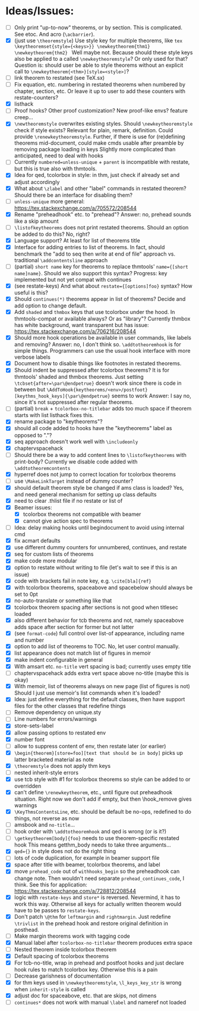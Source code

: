 # Ideas/Issues:
- [ ] Only print "up-to-now" theorems, or by section.
      This is complicated. See etoc. And acro (`\acbarrier`).
- [x] (just use `\theoremstyle`) Use style key for multiple theorems, like
      ```tex
      \keytheoremset{style={<keys>}}
      \newkeytheorem{thm1}
      \newkeytheorem{thm2}
      ```
      Well maybe not. Because should these style keys also be applied to a called
      `\newkeytheoremstyle`? Or only used for that? Question is: should user be able to style theorems
      without an explicit call to `\newkeytheorem{<thm>}[style=<style>]`?
- [ ] link theorem to restated (see TeX.sx)
- [ ] Fix equation, etc. numbering in restated theorems when numbered by
      chapter, section, etc. Or leave it up to user to add these counters
      with restate-counters?
- [x] listhack
- [ ] Proof hooks? Other proof customization? New proof-like envs? feature creep...
- [x] `\newtheoremstyle` overwrites existing styles. Should `\newkeytheoremstyle` check
      if style exists? Relevant for plain, remark, definition. Could provide
      `\renewkeytheoremstyle`. Further, if there is use for (re)defining theorems
      mid-document, could make cmds usable after preamble by removing package loading
      in keys
      Slightly more complicated than anticipated, need to deal with hooks
- [ ] Currently `numbered=unless-unique` + `parent` is incompatible with restate, but this is
      true also with thmtools.
- [x] Idea for qed, tcolorbox in style: in thm, just check if already set and adjust accordingly
- [x] What about `\zlabel` and other "label" commands in restated theorem? Should
      there be an interface for disabling them?
- [ ] `unless-unique` more general: https://tex.stackexchange.com/a/705572/208544
- [x] Rename "preheadhook" etc. to "prehead"? Answer: no, prehead sounds like a skip amount
- [ ] `\listofkeytheorems` does not print restated theorems. Should an option be added
      to do this? No, right?
- [x] Language support? At least for list of theorems title
- [x] Interface for adding entries to list of theorems. In fact, should
      benchmark the "add to seq then write at end of file" approach vs.
      traditional `\addcontentsline` approach
- [ ] (partial) `short name` key for theorems to replace thmtools'
      `name={[short name]name}`. Should we also support this syntax?
      Progress: key implemented but not yet compat with continues
- [x] (see restate-keys) And what about `restate={[options]foo}` syntax? How useful is this?
- [x] Should `continues(*)` theorems appear in list of theorems? Decide and add option to
      change default.
- [x] Add `shaded` and `thmbox` keys that use tcolorbox under the hood.
      In thmtools-compat or available always? Or as "library"?
      Currently thmbox has white background, want transparent but has issue:
      https://tex.stackexchange.com/a/706216/208544
- [x] Should more hook operations be available in user commands, like labels and removing?
    Answer: no, I don't think so. `\addtotheoremhook` is for simple things.
    Programmers can use the usual hook interface with more verbose labels
- [x] Document how to disable things like footnotes in restated theorems.
- [x] Should indent be suppressed after tcolorbox theorems? It is for thmtools' shaded and thmbox theorems.
      Just setting `\tcbset{after=\par\@endpetrue}` doesn't work since there is code in between but
      `\AddToHook{keytheorems/<env>/postfoot}[keythms_hook_keys]{\par\@endpetrue}` seems to work
      Answer: I say no, since it's not suppressed after regular theorems.
- [ ] (partial) `break` + `tcolorbox-no-titlebar` adds too much space if theorem starts with list
      listhack fixes this.
- [x] rename package to "keytheorems"?
- [x] should all code added to hooks have the "keytheorems" label as opposed to "."?
- [x] seq approach doesn't work well with `\includeonly`
- [x] chaptervspacehack
- [ ] Should there be a way to add content lines to `\listofkeytheorems` with print-body?
      Currently we disable code added with `\addtotheoremcontents`
- [x] hyperref does not jump to correct location for tcolorbox theorems
- [ ] use `\MakeLinkTarget` instead of dummy counter?
- [x] should default theorem style be changed if ams class is loaded? Yes,
      and need general mechanism for setting up class defaults
- [x] need to clear .thlist file if no restate or list of
- [x] Beamer issues:
    - [x] tcolorbox theorems not compatible with beamer
    - [x] cannot give action spec to theorems
- [ ] Idea: delay making hooks until begindocument to avoid using internal cmd
- [x] fix acmart defaults
- [x] use different dummy counters for unnumbered, continues, and restate
- [x] seq for custom lists of theorems
- [x] make code more modular
- [x] option to restate without writing to file (let's wait to see if this is an issue)
- [x] code with brackets fail in note key, e.g. `\cite[bla]{ref}`
- [x] with tcolorbox theorems, spaceabove and spacebelow should always be set to 0pt
- [x] no-auto-translate or something like that
- [x] tcolorbox theorem spacing after sections is not good when titlesec loaded
- [x] also different behavior for tcb theorems and not, namely spaceabove adds space
      after section for former but not latter
- [x] (see `format-code`) full control over list-of appearance, including name and number
- [x] option to add list of theorems to TOC. No, let user control manually.
- [x] list appearance does not match list of figures in memoir
- [x] make indent configurable in general
- [x] With amsart etc. `no-title` vert spacing is bad; currently uses empty title
- [ ] chaptervspacehack adds extra vert space above no-title (maybe this is okay)
- [x] With memoir, list of theorems always on new page (list of figures is not)
      Should I just use memoir's list commands when it's loaded?
- [x] Idea: just define everything for the default classes, then have support files
            for the other classes that redefine things
- [ ] Remove dependency on unique.sty
- [ ] Line numbers for errors/warnings
- [x] store-sets-label
- [x] allow passing options to restated env
- [x] number font
- [ ] allow to suppress content of env, then restate later (or earlier)
- [x] `\begin{theorem}[store=foo][text that should be in body]` picks up latter bracketed material as note
- [x] `\theoremstyle` does not apply thm keys
- [ ] nested inherit-style errors
- [x] use tcb style with #1 for tcolorbox theorems so style can be added to or overridden
- [x] can't define `\renewkeytheorem`, etc., until figure out preheadhook situation.
      Right now we don't add if empty, but then \hook_remove gives warnings
- [x] `\KeyThmsContentsLine`, etc. should be default be no-ops, redefined to do things, not reverse as now
- [ ] amsbook and `no-title`...
- [ ] hook order with `\addtotheoremhook` and qed is wrong (or is it?)
- [ ] `\getkeytheorem[body]{foo}` needs to use theorem-specific restated hook
      This means getthm_body needs to take three arguments...
- [x] `qed={}` in style does not do the right thing
- [ ] lots of code duplication, for example in beamer support file
- [x] space after title with beamer, tcolorbox theorems, and label
- [x] move `prehead_code` out of `withhooks_begin` so the preheadhook can change note.
      Then wouldn't need separate `prehead_continues_code`, I think.
      See this for application: https://tex.stackexchange.com/a/728812/208544
- [x] logic with `restate-keys` and `store*` is reversed. Nevermind, it has to
      work this way. Otherwise all keys for actually written theorem would have
      to be passes to `restate-keys`.
- [x] Don't patch `\@thm` for `leftmargin` and `rightmargin`. Just redefine `\trivlist`
      in the prehead hook and restore original definition in posthead.
- [ ] Make margin theorems work with tagging code
- [x] Manual label after `tcolorbox-no-titlebar` theorem produces extra space
- [ ] Nested theorem inside tcolorbox theorem
- [x] Default spacing of tcolorbox theorems
- [x] For tcb-no-title, wrap in prehead and postfoot hooks and just declare hook
      rules to match tcolorbox key. Otherwise this is a pain
- [ ] Decrease garishness of documentation
- [x] for thm keys used in `\newkeytheoremstyle`, `\l_keys_key_str` is wrong when
      `inherit-style` is called
- [x] adjust doc for spaceabove, etc. that are skips, not dimens
- [ ] `continues*` does not work with manual `\label` and nameref not loaded

